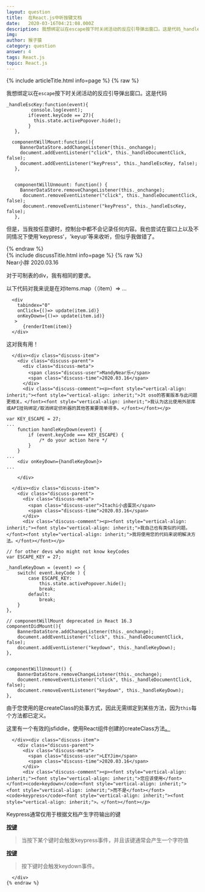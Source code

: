 ```yaml
---
layout: question
title:  在React.js中听按键文档
date:   2020-03-16T04:21:08.000Z
description: 我想绑定以在escape按下时关闭活动的反应引导弹出窗口。这是代码_handleEscKey function(event){         co...
img: 
author: 猴子猿
category: question
answer: 4
tags: React.js
topic: React.js
---
```

<div class="article-root">
  <div class="article">
    {% include articleTitle.html info=page %}
    {% raw %}
    <div class="article-content"><p><font style="vertical-align: inherit;"><font style="vertical-align: inherit;">我想绑定以在</font></font><code>escape</code><font style="vertical-align: inherit;"><font style="vertical-align: inherit;">按下时</font><font style="vertical-align: inherit;">关闭活动的反应引导弹出窗口。这</font><font style="vertical-align: inherit;">是代码</font></font></p>

<pre><code>_handleEscKey:function(event){<font></font>
         console.log(event);<font></font>
        if(event.keyCode == 27){<font></font>
          this.state.activePopover.hide();<font></font>
        }<font></font>
   },<font></font>
<font></font>
  componentWillMount:function(){<font></font>
     BannerDataStore.addChangeListener(this._onchange);<font></font>
     document.addEventListener("click", this._handleDocumentClick, false);<font></font>
     document.addEventListener("keyPress", this._handleEscKey, false);<font></font>
   },<font></font>
<font></font>
<font></font>
   componentWillUnmount: function() {<font></font>
     BannerDataStore.removeChangeListener(this._onchange);<font></font>
      document.removeEventListener("click", this._handleDocumentClick, false);<font></font>
      document.removeEventListener("keyPress", this._handleEscKey, false);<font></font>
   },<font></font>
</code></pre>

<p><font style="vertical-align: inherit;"><font style="vertical-align: inherit;">但是，当我按任意键时，控制台中都不会记录任何内容。</font><font style="vertical-align: inherit;">我也尝试在窗口上以及不同情况下使用'keypress'，'keyup'等来收听，但似乎我做错了。</font></font></p></div>
    {% endraw %}
  </div>

  <div class="discuss-wrapper">
    {% include discussTitle.html info=page %}
    {% raw %}
    <div class="discuss-item">
        <div class="discuss-parent">
          <div class="discuss-meta">
            <span class="discuss-user">Near小胖</span>
            <span class="discuss-time">2020.03.16</span>
          </div>
          <div class="discuss-comment"><p><font style="vertical-align: inherit;"><font style="vertical-align: inherit;">对于可制表的div，我有相同的要求。</font></font></p>

<p><font style="vertical-align: inherit;"><font style="vertical-align: inherit;">以下代码对我来说是在对items.map（（item）=&gt; ...</font></font></p>

<pre><code>  &lt;div<font></font>
    tabindex="0"<font></font>
    onClick={()=&gt; update(item.id)}<font></font>
    onKeyDown={()=&gt; update(item.id)}<font></font>
   &gt;<font></font>
      {renderItem(item)}<font></font>
  &lt;/div&gt;<font></font>
</code></pre>

<p><font style="vertical-align: inherit;"><font style="vertical-align: inherit;">这对我有用！</font></font></p></div>
        </div>
        
      </div><div class="discuss-item">
        <div class="discuss-parent">
          <div class="discuss-meta">
            <span class="discuss-user">MandyNear乐</span>
            <span class="discuss-time">2020.03.16</span>
          </div>
          <div class="discuss-comment"><p><font style="vertical-align: inherit;"><font style="vertical-align: inherit;">Jt oso的答案版本与此问题更相关。</font><font style="vertical-align: inherit;">我认为这比使用外部库或API挂钩绑定/取消绑定侦听器的其他答案要简单得多。</font></font></p>

<pre><code>var KEY_ESCAPE = 27;<font></font>
...<font></font>
    function handleKeyDown(event) {<font></font>
        if (event.keyCode === KEY_ESCAPE) {<font></font>
            /* do your action here */<font></font>
        }<font></font>
    }<font></font>
...<font></font>
    &lt;div onKeyDown={handleKeyDown}&gt;<font></font>
...<font></font>
</code></pre></div>
        </div>
        
      </div><div class="discuss-item">
        <div class="discuss-parent">
          <div class="discuss-meta">
            <span class="discuss-user">Itachi小卤蛋凯</span>
            <span class="discuss-time">2020.03.16</span>
          </div>
          <div class="discuss-comment"><p><font style="vertical-align: inherit;"><font style="vertical-align: inherit;">我自己也有类似的问题。</font><font style="vertical-align: inherit;">我将使用您的代码来说明解决方法。</font></font></p>

<pre><code>// for other devs who might not know keyCodes<font></font>
var ESCAPE_KEY = 27;<font></font>
<font></font>
_handleKeyDown = (event) =&gt; {<font></font>
    switch( event.keyCode ) {<font></font>
        case ESCAPE_KEY:<font></font>
            this.state.activePopover.hide();<font></font>
            break;<font></font>
        default: <font></font>
            break;<font></font>
    }<font></font>
},<font></font>
<font></font>
// componentWillMount deprecated in React 16.3<font></font>
componentDidMount(){<font></font>
    BannerDataStore.addChangeListener(this._onchange);<font></font>
    document.addEventListener("click", this._handleDocumentClick, false);<font></font>
    document.addEventListener("keydown", this._handleKeyDown);<font></font>
},<font></font>
<font></font>
<font></font>
componentWillUnmount() {<font></font>
    BannerDataStore.removeChangeListener(this._onchange);<font></font>
    document.removeEventListener("click", this._handleDocumentClick, false);<font></font>
    document.removeEventListener("keydown", this._handleKeyDown);<font></font>
},<font></font>
</code></pre>

<p><font style="vertical-align: inherit;"><font style="vertical-align: inherit;">由于您使用的是createClass的处事方式，因此无需绑定到某些方法，因为</font></font><code>this</code><font style="vertical-align: inherit;"><font style="vertical-align: inherit;">每个方法</font><font style="vertical-align: inherit;">都已</font><font style="vertical-align: inherit;">定义。</font></font></p>

<p><font style="vertical-align: inherit;"><font style="vertical-align: inherit;">这里有一个有效的jsfiddle，使用React组件创建的createClass方法</font></font><a href="https://jsfiddle.net/hzjgepmc/" rel="noreferrer"><font style="vertical-align: inherit;"><font style="vertical-align: inherit;">。</font></font></a></p></div>
        </div>
        
      </div><div class="discuss-item">
        <div class="discuss-parent">
          <div class="discuss-meta">
            <span class="discuss-user">LEYJim</span>
            <span class="discuss-time">2020.03.16</span>
          </div>
          <div class="discuss-comment"><p><font style="vertical-align: inherit;"><font style="vertical-align: inherit;">您应该使用</font></font><code>keydown</code><font style="vertical-align: inherit;"><font style="vertical-align: inherit;">而不是</font></font><code>keypress</code><font style="vertical-align: inherit;"><font style="vertical-align: inherit;">。</font></font></p>

<p><font style="vertical-align: inherit;"><font style="vertical-align: inherit;">Keypress通常仅用于根据文档产生字符输出的键</font></font></p>

<p><a href="https://developer.mozilla.org/en-US/docs/Web/Events/keypress"><strong><font style="vertical-align: inherit;"><font style="vertical-align: inherit;">按键</font></font></strong></a></p>

<blockquote>
  <p><font style="vertical-align: inherit;"><font style="vertical-align: inherit;">当按下某个键时会触发keypress事件，并且该键通常会产生一个字符值</font></font></p>
</blockquote>

<p><a href="https://developer.mozilla.org/en-US/docs/Web/Events/keydown"><strong><font style="vertical-align: inherit;"><font style="vertical-align: inherit;">按键</font></font></strong></a></p>

<blockquote>
  <p><font style="vertical-align: inherit;"><font style="vertical-align: inherit;">按下键时会触发keydown事件。</font></font></p>
</blockquote></div>
        </div>
        
      </div>
    {% endraw %}
  </div>
<div>
